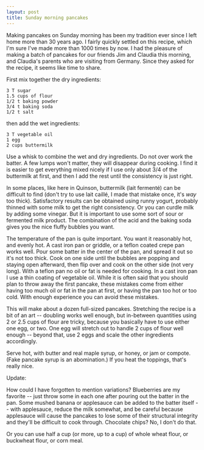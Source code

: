 ```yaml
---
layout: post
title: Sunday morning pancakes
---
```


Making pancakes on Sunday morning has been my tradition ever since I left home more than 30 years ago. I fairly quickly settled on this recipe, which I'm sure I've made more than 1000 times by now. I had the pleasure of making a batch of pancakes for our friends Jim and Claudia this morning, and Claudia's parents who are visiting from Germany. Since they asked for the recipe, it seems like time to share.

First mix together the dry ingredients:

    3 T sugar  
    1.5 cups of flour  
    1/2 t baking powder  
    3/4 t baking soda  
    1/2 t salt

then add the wet ingredients:

    3 T vegetable oil  
    1 egg  
    2 cups buttermilk  

Use a whisk to combine the wet and dry ingredients. Do not over work the batter. A few lumps won't matter, they will disappear during cooking. I find it is easier to get everything mixed nicely if I use only about 3/4 of the buttermilk at first, and then I add the rest until the consistency is just right.

In some places, like here in Quinson, buttermilk (lait fermenté) can be difficult to find (don't try to use lait caillé, I made that mistake once, it's _way_ too thick). Satisfactory results can be obtained using runny yogurt, probably thinned with some milk to get the right consistency. Or you can curdle milk by adding some vinegar. But it is important to use some sort of sour or fermented milk product. The combination of the acid and the baking soda gives you the nice fluffy bubbles you want.

The temperature of the pan is quite important. You want it reasonably hot, and evenly hot. A cast iron pan or griddle, or a teflon coated crepe pan works well. Pour some batter in the center of the pan, and spread it out so it's not too thick. Cook on one side until the bubbles are popping and staying open afterward, then flip over and cook on the other side (not very long). With a teflon pan no oil or fat is needed for cooking. In a cast iron pan I use a thin coating of vegetable oil. While it is often said that you should plan to throw away the first pancake, these mistakes come from either having too much oil or fat in the pan at first, or having the pan too hot or too cold. With enough experience you can avoid these mistakes.

This will make about a dozen full-sized pancakes. Stretching the recipe is a bit of an art -- doubling works well enough, but in-between quantities using 2 or 2.5 cups of flour are tricky, because you basically have to use either one egg, or two. One egg will stretch out to handle 2 cups of flour well enough -- beyond that, use 2 eggs and scale the other ingredients accordingly.

Serve hot, with butter and real maple syrup, or honey, or jam or compote. (Fake pancake syrup is an abomination.) If you heat the toppings, that's really nice.

Update: 

How could I have forgotten to mention variations? Blueberries are my favorite -- just throw some in each one after pouring out the batter in the pan. Some mushed banana or applesauce can be added to the batter itself -- with applesauce, reduce the milk somewhat, and be careful because applesauce will cause the pancakes to lose some of their structural integrity and they'll be difficult to cook through. Chocolate chips? No, I don't do that.

Or you can use half a cup (or more, up to a cup) of whole wheat flour, or buckwheat flour, or corn meal.
